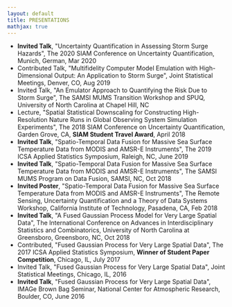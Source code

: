 ```yaml
---
layout: default
title: PRESENTATIONS
mathjax: true
---
```



<ul> 
  
<li> <b>Invited Talk</b>, "Uncertainty Quantification in Assessing Storm Surge Hazards",  The 2020 SIAM Conference on Uncertainty Quantification, Munich, German, Mar 2020 </li>
 
<li>  Contributed Talk, "Multifidelity Computer Model Emulation with High-Dimensional Output: An Application to Storm Surge", Joint Statistical Meetings, Denver, CO,  Aug 2019  </li> 
   
<li> Invited Talk, "An Emulator Approach to Quantifying the Risk Due to Storm Surge", The SAMSI MUMS Transition Workshop and SPUQ, University of North Carolina at Chapel Hill, NC </li>
  
<li> Lecture, "Spatial Statistical Downscaling for Constructing High-Resolution Nature Runs in Global Observing System Simulation Experiments", The 2018 SIAM Conference on Uncertainty Quantification, Garden Grove, CA, <b>SIAM Student Travel Award</b>, April 2018 </li>
  
<li> <b>Invited Talk</b>, "Spatio-Temporal Data Fusion for Massive Sea Surface Temperature Data from MODIS and AMSR-E Instruments", The 2019 ICSA Applied Statistics Symposium, Raleigh, NC, June 2019 </li>
  
<li> <b>Invited Talk</b>, "Spatio-Temporal Data Fusion for Massive Sea Surface Temperature Data from MODIS and AMSR-E Instruments", The SAMSI MUMS Program on Data Fusion, SAMSI, NC, Oct 2018 </li>
  
<li> <b>Invited Poster</b>, "Spatio-Temporal Data Fusion for Massive Sea Surface Temperature Data from MODIS and AMSR-E Instruments", The Remote Sensing, Uncertainty Quantification and a Theory of Data Systems Workshop, California Institute of Technology, Pasadena, CA,  Feb 2018 </li>
   
<li> <b>Invited Talk</b>, "A Fused Gaussian Process Model for Very Large Spatial Data", The International Conference on Advances in Interdisciplinary Statistics and Combinatorics, University of North Carolina at Greensboro, Greensboro, NC,  Oct 2018 </li>
   
<li> Contributed, "Fused Gaussian Process for Very Large Spatial Data", The 2017 ICSA Applied Statistics Symposium, <b>Winner of Student Paper Competition</b>, Chicago, IL, July 2017 </li>
   
<li> Invited Talk, "Fused Gaussian Process for Very Large Spatial Data", Joint Statistical Meetings, Chicago, IL, 2016 </li>
    
<li> <b>Invited Talk</b>, "Fused Gaussian Process for Very Large Spatial Data", IMAGe Brown Bag Seminar, National Center for Atmospheric Research, Boulder, CO,  June 2016 </li>
    
    
</ul>
